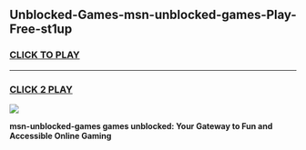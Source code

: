 
## Unblocked-Games-msn-unblocked-games-Play-Free-st1up
<h3>
<a href="https://premium76.site?title=msn-unblocked-games&ref=18A1">CLICK TO PLAY</a></h3>
<hr>

<h3>
<a href="https://premium76.site?title=msn-unblocked-games&ref=18A1">CLICK 2 PLAY</a>
  
</h3>

<a href="https://premium76.site?title=msn-unblocked-games&ref=18A1"><img src="https://clearcache.store/games.png"></a>


**msn-unblocked-games games unblocked: Your Gateway to Fun and Accessible Online Gaming**
